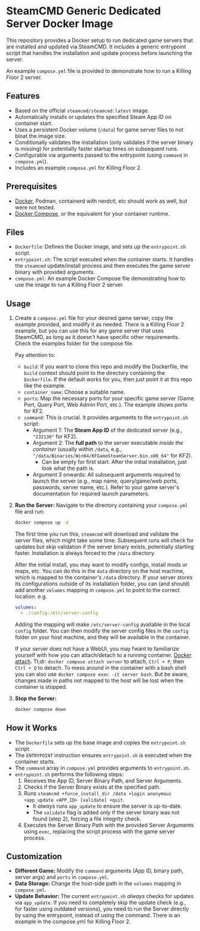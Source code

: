 # SteamCMD Generic Dedicated Server Docker Image

This repository provides a Docker setup to run dedicated game servers that are installed and updated via SteamCMD. It includes a generic entrypoint script that handles the installation and update process before launching the server.

An example `compose.yml` file is provided to demonstrate how to run a Killing Floor 2 server.

## Features

*   Based on the official `steamcmd/steamcmd:latest` image.
*   Automatically installs or updates the specified Steam App ID on container start.
*   Uses a persistent Docker volume (`/data`) for game server files to not bloat the image size.
*   Conditionally validates the installation (only validates if the server binary is missing) for potentially faster startup times on subsequent runs.
*   Configurable via arguments passed to the entrypoint (using `command` in `compose.yml`).
*   Includes an example `compose.yml` for Killing Floor 2.

## Prerequisites

*   [Docker](https://docs.docker.com/get-docker/), Podman, containerd with nerdctl, etc should work as well, but were not tested.
*   [Docker Compose](https://docs.docker.com/compose/install/), or the equivalent for your container runtime. 

## Files

*   `Dockerfile`: Defines the Docker image, and sets up the `entrypoint.sh` script.
*   `entrypoint.sh`: The script executed when the container starts. It handles the `steamcmd` update/install process and then executes the game server binary with provided arguments.
*   `compose.yml`: An example Docker Compose file demonstrating how to use the image to run a Killing Floor 2 server.

## Usage

1.  Create a `compose.yml` file for your desired game server, copy the example provided, and modify it as needed. There is a Killing Floor 2 example, but you can use this for any game server that uses SteamCMD, as long as it doesn't have specific other requirements. Check the examples folder for the compose file.
    
    Pay attention to:
    *   `build`: If you want to clone this repo and modify the Dockerfile, the `build` context should point to the directory containing the `Dockerfile`. If the default works for you, then just point it at this repo like the example. 
    *   `container_name`: Choose a suitable name.
    *   `ports`: Map the necessary ports for your specific game server (Game Port, Query Port, Web Admin Port, etc.). The example shows ports for KF2.
    *   `command`: This is crucial. It provides arguments to the `entrypoint.sh` script:
        *   Argument 1: The **Steam App ID** of the dedicated server (e.g., `"232130"` for KF2).
        *   Argument 2: The **full path** to the server executable *inside the container* (usually within `/data`, e.g., `"/data/Binaries/Win64/KFGameSteamServer.bin.x86_64"` for KF2).
            * Can be empty for first start. After the initial installation, just look what the path is.
        *   Argument 3 onwards: All subsequent arguments required to launch the server (e.g., map name, query/game/web ports, passwords, server name, etc.). Refer to your game server's documentation for required launch parameters.

3.  **Run the Server:**
    Navigate to the directory containing your `compose.yml` file and run:
    ```bash
    docker compose up -d
    ```
    The first time you run this, `steamcmd` will download and validate the server files, which might take some time. Subsequent runs will check for updates but skip validation if the server binary exists, potentially starting faster. Installation is always forced to the `/data` directory.

    After the initial install, you may want to modify configs, install mods or maps, etc. You can do this in the `data` directory on the host machine, which is mapped to the container's `/data` directory. If your server stores its configurations outside of its installation folder, you can (and should) add another `volumes` mapping in `compose.yml` to point to the correct location. e.g.
    ```yaml
    volumes:
      - ./config:/etc/server-config
    ```

    Adding the mapping will make `/etc/server-config` available in the local `config` folder. You can then modify the server config files in the `config` folder on your host machine, and they will be available in the container.

    If your server does not have a WebUI, you may fwant to familiarize yourself with how you can attach/detach to a running container. [Docker attach](https://docs.docker.com/reference/cli/docker/container/attach/). Tl;dr: `docker compose attach server` to attach, `Ctrl + P`, then `Ctrl + Q` to detach. To mess around in the container with a bash shell you can also use `docker compose exec -it server bash`. But be aware, changes made in paths not mapped to the host will be lost when the container is stopped.

4.  **Stop the Server:**
    ```bash
    docker compose down
    ```

## How it Works

*   The `Dockerfile` sets up the base image and copies the `entrypoint.sh` script.
*   The `ENTRYPOINT` instruction ensures `entrypoint.sh` is executed when the container starts.
*   The `command` array in `compose.yml` provides arguments to `entrypoint.sh`.
*   `entrypoint.sh` performs the following steps:
    1.  Receives the App ID, Server Binary Path, and Server Arguments.
    2.  Checks if the Server Binary exists at the specified path.
    3.  Runs `steamcmd +force_install_dir /data +login anonymous +app_update <APP_ID> [validate] +quit`.
        *   It *always* runs `app_update` to ensure the server is up-to-date.
        *   The `validate` flag is added *only* if the server binary was not found (step 2), forcing a file integrity check.
    4.  Executes the Server Binary Path with the provided Server Arguments using `exec`, replacing the script process with the game server process.

## Customization

*   **Different Game:** Modify the `command` arguments (App ID, binary path, server args) and `ports` in `compose.yml`.
*   **Data Storage:** Change the host-side path in the `volumes` mapping in `compose.yml`.
*   **Update Behavior:** The current `entrypoint.sh` *always* checks for updates via `app_update`. If you need to completely skip the update check (e.g., for faster using outdated versions), you need to run the Server directly by using the entrypoint, instead of using the command. There is an example in the compose.yml for Killing Floor 2.
